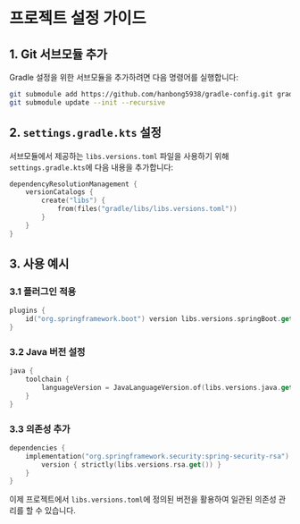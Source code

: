 # 프로젝트 설정 가이드

## 1. Git 서브모듈 추가
Gradle 설정을 위한 서브모듈을 추가하려면 다음 명령어를 실행합니다:

```bash
git submodule add https://github.com/hanbong5938/gradle-config.git gradle/libs
git submodule update --init --recursive
```

## 2. `settings.gradle.kts` 설정
서브모듈에서 제공하는 `libs.versions.toml` 파일을 사용하기 위해 `settings.gradle.kts`에 다음 내용을 추가합니다:

```kotlin
dependencyResolutionManagement {
    versionCatalogs {
        create("libs") {
            from(files("gradle/libs/libs.versions.toml"))
        }
    }
}
```

## 3. 사용 예시
### 3.1 플러그인 적용
```kotlin
plugins {
    id("org.springframework.boot") version libs.versions.springBoot.get()
}
```

### 3.2 Java 버전 설정
```kotlin
java {
    toolchain {
        languageVersion = JavaLanguageVersion.of(libs.versions.java.get().toInt())
    }
}
```

### 3.3 의존성 추가
```kotlin
dependencies {
    implementation("org.springframework.security:spring-security-rsa") {
        version { strictly(libs.versions.rsa.get()) }
    }
}
```

이제 프로젝트에서 `libs.versions.toml`에 정의된 버전을 활용하여 일관된 의존성 관리를 할 수 있습니다.

